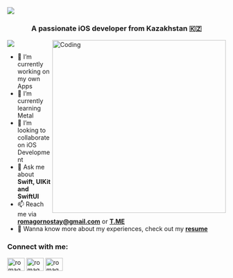 <a><h2> <img src="https://readme-typing-svg.herokuapp.com?font=Fira+Code&size=25&duration=5000&pause=300&color=17F7CC&width=500&lines=Hey+folks+👋;I'm+Roman+Gornostayev+🤝;I'm+an+iOS+Developer+💚;I+love+building+amazing+apps+🧑🏼‍💻">
  </a></h2></a>

<h3 align="center">A passionate iOS developer from Kazakhstan 🇰🇿</h3>

<img align="right" alt="Coding" width="400" src="https://cdn.dribbble.com/users/1059583/screenshots/4171367/media/5c8264a20b247115b68e6c2f4c97d5e6.gif">

![](https://komarev.com/ghpvc/?username=romagornostay&color=brightgreen)

- 🔭 I’m currently working on my own Apps
- 🌱 I’m currently learning Metal 
- 👯 I’m looking to collaborate on iOS Development
- 💬 Ask me about **Swift, UIKit and SwiftUI**
- 📫 Reach me via **romagornostay@gmail.com** or [**T.ME**](https://t.me/romagornostay)
- 📄 Wanna know more about my experiences, check out my [**resume**](https://drive.google.com/file/d/1ZyUAIyJP-MqCzjza5xk7TWamb7HmO2B9/view?usp=sharing)



<h3 align="left">Connect with me:</h3>
<p align="left">
<a href="https://t.me/romagornostay" target="blank"><img align="center" src="https://cdn.jsdelivr.net/npm/simple-icons@3.0.1/icons/telegram.svg" alt="romagornostay" height="30" width="40" /></a>
<a href="https://www.linkedin.com/in/romagornostay" target="blank"><img align="center" src="https://cdn.jsdelivr.net/npm/simple-icons@3.0.1/icons/linkedin.svg" alt="romagornostay" height="30" width="40" /></a>
<a href="https://www.instagram.com/romagornostay" target="blank"><img align="center" src="https://cdn.jsdelivr.net/npm/simple-icons@3.0.1/icons/instagram.svg" alt="romagornostay" height="30" width="40" /></a>
</p>

